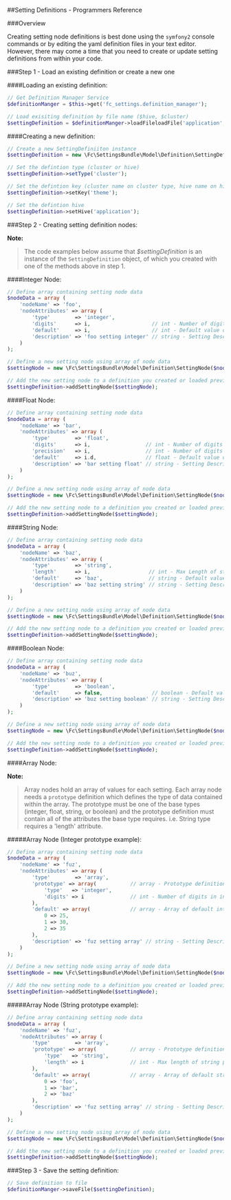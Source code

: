 ##Setting Definitions - Programmers Reference

###Overview

Creating setting node definitions is best done using the `symfony2` console
commands or by editing the yaml definition files in your text editor. However,
there may come a time that you need to create or update setting definitions from
within your code.


###Step 1 - Load an existing definition or create a new one

####Loading an existing definition:

``` php
// Get Definition Manager Service
$definitionManger = $this->get('fc_settings.definition_manager');

// Load exisiting definition by file name ($hive, $cluster)
$settingDefinition = $definitionManger->loadFileloadFile('application', 'theme');
```

####Creating a new definition:

``` php
// Create a new SettingDefiniiton instance
$settingDefinition = new \Fc\SettingsBundle\Model\Definition\SettingDefinition();

// Set the defintion type (cluster or hive)
$settingDefinition->setType('cluster');

// Set the defintion key (cluster name on cluster type, hive name on hive type )
$settingDefinition->setKey('theme');

// Set the defintion hive
$settingDefinition->setHive('application');

```

###Step 2 - Creating setting definition nodes:

**Note:**

> The code examples below assume that *$settingDefinition* is an instance of the
> `SettingDefinition` object, of which you created with one of the methods above
> in step 1.

####Integer Node:

``` php
// Define array containing setting node data
$nodeData = array (
    'nodeName' => 'foo',
    'nodeAttributes' => array (
        'type'        => 'integer',
        'digits'      => i,                    // int - Number of digits in integer
        'default'     => i,                    // int - Default value of integer [optional]
        'description' => 'foo setting integer' // string - Setting Description [optional]
    )
);

// Define a new setting node using array of node data
$settingNode = new \Fc\SettingsBundle\Model\Definition\SettingNode($nodeData);

// Add the new setting node to a definition you created or loaded previously
$settingDefinition->addSettingNode($settingNode);
```

####Float Node:

``` php
// Define array containing setting node data
$nodeData = array (
    'nodeName' => 'bar',
    'nodeAttributes' => array (
        'type'        => 'float',
        'digits'      => i,                  // int - Number of digits in float setting
        'precision'   => i,                  // int - Number of digits after decimal in float setting
        'default'     => i.d,                // float - Default value of float [optional]
        'description' => 'bar setting float' // string - Setting Description [optional]
    )
);

// Define a new setting node using array of node data
$settingNode = new \Fc\SettingsBundle\Model\Definition\SettingNode($nodeData);

// Add the new setting node to a definition you created or loaded previously
$settingDefinition->addSettingNode($settingNode);
```

####String Node:

``` php
// Define array containing setting node data
$nodeData = array (
    'nodeName' => 'baz',
    'nodeAttributes' => array (
        'type'        => 'string',
        'length'      => i,                   // int - Max Length of string setting
        'default'     => 'baz',               // string - Default value of string [optional]
        'description' => 'baz setting string' // string - Setting Description [optional]
    )
);

// Define a new setting node using array of node data
$settingNode = new \Fc\SettingsBundle\Model\Definition\SettingNode($nodeData);

// Add the new setting node to a definition you created or loaded previously
$settingDefinition->addSettingNode($settingNode);
```

####Boolean Node:

``` php
// Define array containing setting node data
$nodeData = array (
    'nodeName' => 'buz',
    'nodeAttributes' => array (
        'type'        => 'boolean',
        'default'     => false,                // boolean - Default value of boolean [optional]
        'description' => 'buz setting boolean' // string - Setting Description [optional]
    )
);

// Define a new setting node using array of node data
$settingNode = new \Fc\SettingsBundle\Model\Definition\SettingNode($nodeData);

// Add the new setting node to a definition you created or loaded previously
$settingDefinition->addSettingNode($settingNode);
```


####Array Node:

**Note:**

> Array nodes hold an array of values for each setting. Each array node needs
> a `prototype` definition which defines the type of data contained within the
> array. The prototype must be one of the base types (integer, float, string,
> or boolean) and the prototype definition must contain all of the attributes
> the base type requires. i.e. String type requires a 'length' attribute.

#####Array Node (Integer prototype example):

``` php
// Define array containing setting node data
$nodeData = array (
    'nodeName' => 'fuz',
    'nodeAttributes' => array (
        'type'        => 'array',
        'prototype' => array(           // array - Prototype definition
            'type'   => 'integer',
            'digits' => i               // int - Number of digits in integer prototype
        ),
        'default' => array(             // array - Array of default int values [optional]
            0 => 25,
            1 => 30,
            2 => 35
        ),
        'description' => 'fuz setting array' // string - Setting Description [optional]
    )
);

// Define a new setting node using array of node data
$settingNode = new \Fc\SettingsBundle\Model\Definition\SettingNode($nodeData);

// Add the new setting node to a definition you created or loaded previously
$settingDefinition->addSettingNode($settingNode);
```

#####Array Node (String prototype example):

``` php
// Define array containing setting node data
$nodeData = array (
    'nodeName' => 'fuz',
    'nodeAttributes' => array (
        'type'        => 'array',
        'prototype' => array(           // array - Prototype definition
            'type'   => 'string',
            'length' => i               // int - Max length of string prototype
        ),
        'default' => array(             // array - Array of default string values [optional]
            0 => 'foo',
            1 => 'bar',
            2 => 'baz'
        ),
        'description' => 'fuz setting array' // string - Setting Description [optional]
    )
);

// Define a new setting node using array of node data
$settingNode = new \Fc\SettingsBundle\Model\Definition\SettingNode($nodeData);

// Add the new setting node to a definition you created or loaded previously
$settingDefinition->addSettingNode($settingNode);
```

###Step 3 - Save the setting definition:

``` php
// Save definition to file
$definitionManger->saveFile($settingDefinition);
```